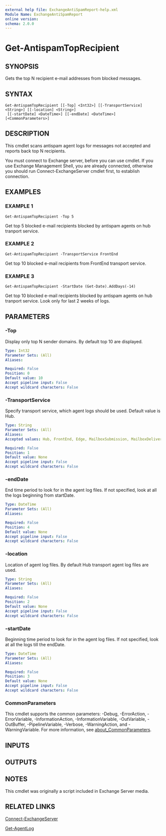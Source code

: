 ```yaml
---
external help file: ExchangeAntiSpamReport-help.xml
Module Name: ExchangeAntiSpamReport
online version:
schema: 2.0.0
---
```


# Get-AntispamTopRecipient

## SYNOPSIS
Gets the top N recipient e-mail addresses from blocked messages.

## SYNTAX

```
Get-AntispamTopRecipient [[-Top] <Int32>] [[-TransportService] <String>] [[-location] <String>]
 [[-startDate] <DateTime>] [[-endDate] <DateTime>] [<CommonParameters>]
```

## DESCRIPTION
This cmdlet scans antispam agent logs for messages not accepted and reports back top N recipients.

You must connect to Exchange server, before you can use cmdlet. 
If you use Exchange Management Shell,
you are already connected, otherwise you should run Connect-ExchangeServer cmdlet first, to establish connection.

## EXAMPLES

### EXAMPLE 1
```
Get-AntispamTopRecipient -Top 5
```

Get top 5 blocked e-mail recipients blocked by antispam agents on hub tranport service.

### EXAMPLE 2
```
Get-AntispamTopRecipient -TransportService FrontEnd
```

Get top 10 blocked e-mail recipients from FrontEnd transport service.

### EXAMPLE 3
```
Get-AntispamTopRecipient -StartDate (Get-Date).AddDays(-14)
```

Get top 10 blocked e-mail recipients blocked by antispam agents on hub tranport service. 
Look only for last 2 weeks of logs.

## PARAMETERS

### -Top
Display only top N sender domains. 
By default top 10 are displayed.

```yaml
Type: Int32
Parameter Sets: (All)
Aliases:

Required: False
Position: 0
Default value: 10
Accept pipeline input: False
Accept wildcard characters: False
```

### -TransportService
Specify transport service, which agent logs should be used. 
Default value is Hub.

```yaml
Type: String
Parameter Sets: (All)
Aliases:
Accepted values: Hub, FrontEnd, Edge, MailboxSubmission, MailboxDelivery

Required: False
Position: 1
Default value: None
Accept pipeline input: False
Accept wildcard characters: False
```

### -endDate
End time period to look for in the agent log files.
If not specified, look at all the logs beginning from startDate.

```yaml
Type: DateTime
Parameter Sets: (All)
Aliases:

Required: False
Position: 4
Default value: None
Accept pipeline input: False
Accept wildcard characters: False
```

### -location
Location of agent log files. 
By default Hub transport agent log files are used.

```yaml
Type: String
Parameter Sets: (All)
Aliases:

Required: False
Position: 2
Default value: None
Accept pipeline input: False
Accept wildcard characters: False
```

### -startDate
Beginning time period to look for in the agent log files.
If not specified, look at all the logs till the endDate.

```yaml
Type: DateTime
Parameter Sets: (All)
Aliases:

Required: False
Position: 3
Default value: None
Accept pipeline input: False
Accept wildcard characters: False
```

### CommonParameters
This cmdlet supports the common parameters: -Debug, -ErrorAction, -ErrorVariable, -InformationAction, -InformationVariable, -OutVariable, -OutBuffer, -PipelineVariable, -Verbose, -WarningAction, and -WarningVariable. For more information, see [about_CommonParameters](http://go.microsoft.com/fwlink/?LinkID=113216).

## INPUTS

## OUTPUTS

## NOTES
This cmdlet was originally a script included in Exchange Server media.

## RELATED LINKS

[Connect-ExchangeServer](Connect-ExchangeServer.md)

[Get-AgentLog](https://docs.microsoft.com/en-us/powershell/module/exchange/get-agentlog)
